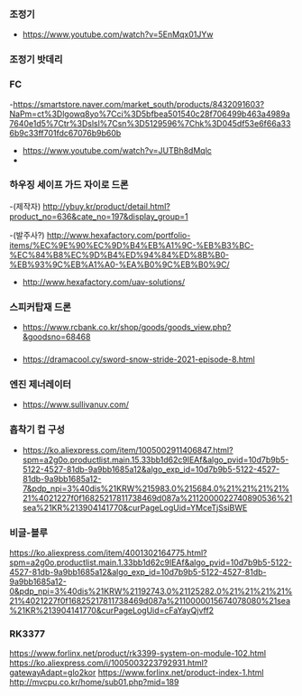 


### 조정기
-  https://www.youtube.com/watch?v=5EnMqx01JYw


### 조정기 밧데리


### FC
-https://smartstore.naver.com/market_south/products/8432091603?NaPm=ct%3Dlgowq8yo%7Cci%3D5bfbea501540c28f706499b463a4989a7640e1d5%7Ctr%3Dslsl%7Csn%3D5129596%7Chk%3D045df53e6f66a336b9c33ff701fdc67076b9b60b

- https://www.youtube.com/watch?v=JUTBh8dMqlc
- 



### 하우징 세이프 가드 자이로 드론
-(제작자) http://ybuy.kr/product/detail.html?product_no=636&cate_no=197&display_group=1

-(발주사?) http://www.hexafactory.com/portfolio-items/%EC%9E%90%EC%9D%B4%EB%A1%9C-%EB%B3%BC-%EC%84%B8%EC%9D%B4%ED%94%84%ED%8B%B0-%EB%93%9C%EB%A1%A0-%EA%B0%9C%EB%B0%9C/
- http://www.hexafactory.com/uav-solutions/




### 스피커탑재 드론
- https://www.rcbank.co.kr/shop/goods/goods_view.php?&goodsno=68468



###
- https://dramacool.cy/sword-snow-stride-2021-episode-8.html


### 엔진 제너레이터
- https://www.sullivanuv.com/



### 흡착기 컵 구성
- https://ko.aliexpress.com/item/1005002911406847.html?spm=a2g0o.productlist.main.15.33bb1d62c9lEAf&algo_pvid=10d7b9b5-5122-4527-81db-9a9bb1685a12&algo_exp_id=10d7b9b5-5122-4527-81db-9a9bb1685a12-7&pdp_npi=3%40dis%21KRW%215983.0%215684.0%21%21%21%21%21%4021227f0f16825217811738469d087a%2112000022740890536%21sea%21KR%213904141770&curPageLogUid=YMceTjSsiBWE



### 비글-블루
https://ko.aliexpress.com/item/4001302164775.html?spm=a2g0o.productlist.main.1.33bb1d62c9lEAf&algo_pvid=10d7b9b5-5122-4527-81db-9a9bb1685a12&algo_exp_id=10d7b9b5-5122-4527-81db-9a9bb1685a12-0&pdp_npi=3%40dis%21KRW%21192743.0%21125282.0%21%21%21%21%21%4021227f0f16825217811738469d087a%2110000015674078080%21sea%21KR%213904141770&curPageLogUid=cFaYayQjvff2



### RK3377
https://www.forlinx.net/product/rk3399-system-on-module-102.html
https://ko.aliexpress.com/i/1005003223792931.html?gatewayAdapt=glo2kor
https://www.forlinx.net/product-index-1.html
http://mvcpu.co.kr/home/sub01.php?mid=189


